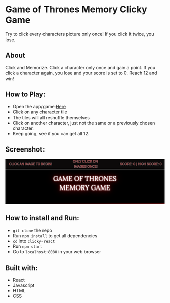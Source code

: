 # Game of Thrones Memory Clicky Game
Try to click every characters picture only once! If you click it twice, you lose.

## About
Click and Memorize. Click a character only once and gain a point. If you click a character again, you lose and your score is set to 0. Reach 12 and win!

## How to Play:
- Open the app/game:[Here](https://tgheadle1371.github.io/clicky-game/index.html)
- Click on any character tile
- The tiles will all reshuffle themselves
- Click on another character, just not the same or a previously chosen character.
- Keep going, see if you can get all 12.

## Screenshot:

![Screenshot of game](/src/images/ScreenShot.png)

## How to install and Run:
- `git clone` the repo
- Run `npm install` to get all dependencies
- `cd` into `clicky-react`
- Run `npm start`
- Go to `localhost:8080` in your web browser

## Built with:
- React
- Javascript
- HTML
- CSS